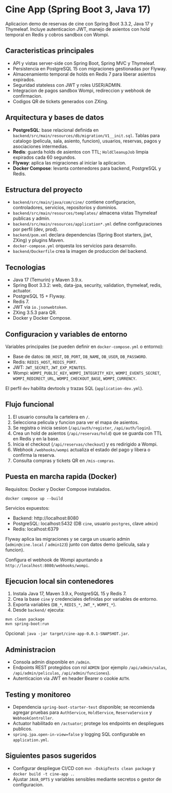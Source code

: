 # Cine App (Spring Boot 3, Java 17)

Aplicacion demo de reservas de cine con Spring Boot 3.3.2, Java 17 y Thymeleaf. Incluye autenticacion JWT, manejo de asientos con hold temporal en Redis y cobros sandbox con Wompi.

## Caracteristicas principales
- API y vistas server-side con Spring Boot, Spring MVC y Thymeleaf.
- Persistencia en PostgreSQL 15 con migraciones gestionadas por Flyway.
- Almacenamiento temporal de holds en Redis 7 para liberar asientos expirados.
- Seguridad stateless con JWT y roles USER/ADMIN.
- Integracion de pagos sandbox Wompi, redireccion y webhook de confirmacion.
- Codigos QR de tickets generados con ZXing.

## Arquitectura y bases de datos
- **PostgreSQL**: base relacional definida en `backend/src/main/resources/db/migration/V1__init.sql`. Tablas para catalogo (pelicula, sala, asiento, funcion), usuarios, reservas, pagos y asociaciones intermedias.
- **Redis**: guarda holds de asientos con TTL; `HoldCleanupJob` limpia expirados cada 60 segundos.
- **Flyway**: aplica las migraciones al iniciar la aplicacion.
- **Docker Compose**: levanta contenedores para backend, PostgreSQL y Redis.

## Estructura del proyecto
- `backend/src/main/java/com/cine/` contiene configuracion, controladores, servicios, repositorios y dominios.
- `backend/src/main/resources/templates/` almacena vistas Thymeleaf publicas y admin.
- `backend/src/main/resources/application*.yml` define configuraciones por perfil (dev, prod).
- `backend/pom.xml` declara dependencias (Spring Boot starters, jjwt, ZXing) y plugins Maven.
- `docker-compose.yml` orquesta los servicios para desarrollo.
- `backend/Dockerfile` crea la imagen de produccion del backend.

## Tecnologias
- Java 17 (Temurin) y Maven 3.9.x.
- Spring Boot 3.3.2: web, data-jpa, security, validation, thymeleaf, redis, actuator.
- PostgreSQL 15 + Flyway.
- Redis 7.
- JWT via `io.jsonwebtoken`.
- ZXing 3.5.3 para QR.
- Docker y Docker Compose.

## Configuracion y variables de entorno
Variables principales (se pueden definir en `docker-compose.yml` o entorno):

- Base de datos: `DB_HOST`, `DB_PORT`, `DB_NAME`, `DB_USER`, `DB_PASSWORD`.
- Redis: `REDIS_HOST`, `REDIS_PORT`.
- JWT: `JWT_SECRET`, `JWT_EXP_MINUTES`.
- Wompi: `WOMPI_PUBLIC_KEY`, `WOMPI_INTEGRITY_KEY`, `WOMPI_EVENTS_SECRET`, `WOMPI_REDIRECT_URL`, `WOMPI_CHECKOUT_BASE`, `WOMPI_CURRENCY`.

El perfil `dev` habilita devtools y trazas SQL (`application-dev.yml`).

## Flujo funcional
1. El usuario consulta la cartelera en `/`.
2. Selecciona pelicula y funcion para ver el mapa de asientos.
3. Se registra o inicia sesion (`/api/auth/register`, `/api/auth/login`).
4. Crea un hold de asientos (`/api/reservas/hold`) que se guarda con TTL en Redis y en la base.
5. Inicia el checkout (`/api/reservas/checkout`) y es redirigido a Wompi.
6. Webhook `/webhooks/wompi` actualiza el estado del pago y libera o confirma la reserva.
7. Consulta compras y tickets QR en `/mis-compras`.

## Puesta en marcha rapida (Docker)
Requisitos: Docker y Docker Compose instalados.

```
docker compose up --build
```

Servicios expuestos:
- Backend: http://localhost:8080
- PostgreSQL: localhost:5432 (DB `cine`, usuario `postgres`, clave `admin`)
- Redis: localhost:6379

Flyway aplica las migraciones y se carga un usuario admin (`admin@cine.local` / `admin123`) junto con datos demo (pelicula, sala y funcion).

Configura el webhook de Wompi apuntando a `http://localhost:8080/webhooks/wompi`.

## Ejecucion local sin contenedores
1. Instala Java 17, Maven 3.9.x, PostgreSQL 15 y Redis 7.
2. Crea la base `cine` y credenciales definidas por variables de entorno.
3. Exporta variables (`DB_*`, `REDIS_*`, `JWT_*`, `WOMPI_*`).
4. Desde `backend/` ejecuta:

```
mvn clean package
mvn spring-boot:run
```

Opcional: `java -jar target/cine-app-0.0.1-SNAPSHOT.jar`.

## Administracion
- Consola admin disponible en `/admin`.
- Endpoints REST protegidos con rol `ADMIN` (por ejemplo `/api/admin/salas`, `/api/admin/peliculas`, `/api/admin/funciones`).
- Autenticacion via JWT en header Bearer o cookie `AUTH`.

## Testing y monitoreo
- Dependencia `spring-boot-starter-test` disponible; se recomienda agregar pruebas para `AuthService`, `HoldService`, `ReservaService` y `WebhookController`.
- Actuator habilitado en `/actuator`; protege los endpoints en despliegues publicos.
- `spring.jpa.open-in-view=false` y logging SQL configurable en `application.yml`.

## Siguientes pasos sugeridos
- Configurar despliegue CI/CD con `mvn -DskipTests clean package` y `docker build -t cine-app .`.
- Ajustar `JAVA_OPTS` y variables sensibles mediante secretos o gestor de configuracion.
